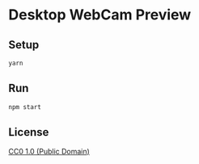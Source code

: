 # Desktop WebCam Preview

## Setup

```sh
yarn
```

## Run

```sh
npm start
```

## License

[CC0 1.0 (Public Domain)](LICENSE.md)
